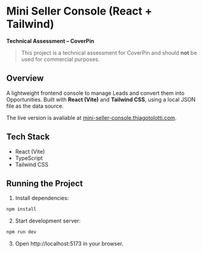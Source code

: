 # Mini Seller Console (React + Tailwind)

**Technical Assessment – CoverPin**

> This project is a technical assessment for CoverPin and should **not** be used for commercial purposes.

## Overview

A lightweight frontend console to manage Leads and convert them into Opportunities. Built with **React (Vite)** and **Tailwind CSS**, using a local JSON file as the data source.

The live version is avaliable at [mini-seller-console.thiagotolotti.com](https://mini-seller-console.thiagotolotti.com/).

## Tech Stack

- React (Vite)
- TypeScript
- Tailwind CSS

## Running the Project

1. Install dependencies:

```bash
npm install
```

2. Start development server:

```bash
npm run dev
```

3. Open http://localhost:5173 in your browser.
